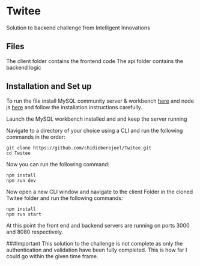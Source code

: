 # Twitee

Solution to backend challenge from Intelligent Innovations

## Files
The client folder contains the frontend code
The api folder contains the backend logic

## Installation and Set up
To run the file install MySQL community server & workbench [here](https://dev.mysql.com/downloads/) and node js [here](https://nodejs.org/en/download/) and follow the installation instructions carefully.

Launch the MySQL workbench installed and and keep the server running

Navigate to a directory of your choice using a CLI and run the following commands in the order:
```
git clone https://github.com/chidieberejoel/Twitee.git
cd Twitee
```

Now you can run the following command:
```
npm install
npm run dev
```

Now open a new CLI window and navigate to the client Folder in the cloned Twitee folder and run the following commands:
```
npm install
npm run start
```
At this point the front end and backend servers are running on ports 3000 and 8080 respectively.


###Important
This solution to the challenge is not complete as only the authentication and validation have been fully completed. This is how far I could go within the given time frame.